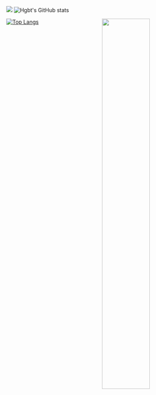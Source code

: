 
![](https://github-readme-stats.vercel.app/api?username=hgbt&count_private=true)
![Hgbt's GitHub stats](https://github-readme-stats.vercel.app/api?username=Hgbt&count_private=true&theme=synthwave)

<picture>
    <source media="(prefers-color-scheme: dark)" srcset="https://github-readme-stats.vercel.app/api?username=hgbt&theme=dark&show_icons=true">
    <img align="right" width="50%" src="https://github-readme-stats.vercel.app/api?username=hgbt&show_icons=true&count_private=true">
</picture>

<!--START_SECTION:waka-->
<!--END_SECTION:waka-->

[![Top Langs](https://github-readme-stats.vercel.app/api/top-langs/?username=anuraghazra&layout=compact&theme=synthwave)](https://github.com/anuraghazra/github-readme-stats)
